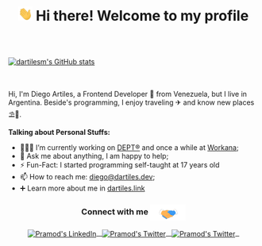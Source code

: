 <h1 align="center"><img src="https://github.com/dartilesm/dartilesm/blob/master/assets/Hi.gif" width="29px"> Hi there! Welcome to my profile</h1>

<br />
<br />

[![dartilesm's GitHub stats](https://github-readme-stats.vercel.app/api?username=dartilesm&show_icons=true)](https://github.com/anuraghazra/github-readme-stats)

<br><br>
Hi, I'm Diego Artiles, a Frontend Developer 🚀 from Venezuela, but I live in Argentina.
Beside's programming, I enjoy traveling ✈ and know new places ⛱🌄.

**Talking about Personal Stuffs:**

- 👨🏽‍💻 I’m currently working on [DEPT®](https://www.deptagency.com/) and once a while at [Workana](https://www.workana.com/);
- 💬 Ask me about anything, I am happy to help;
- ⚡️ Fun-Fact: I started programming self-taught at 17 years old
- 📫 How to reach me: diego@dartiles.dev;
- ➕ Learn more about me in [dartiles.link](https://dartiles.link)


<div align="center">
  <h3 align="center">Connect with me <img align="center" src="https://github.com/dartilesm/dartilesm/blob/master/assets/Handshake.gif" height="33px" /></h3> 
</div>
<p align="center">
 <a href="https://www.linkedin.com/in/dartiles/" target="_blank">
  <img align="center" alt="Pramod's LinkedIn" width="30px" src="https://www.vectorlogo.zone/logos/linkedin/linkedin-icon.svg" /> &nbsp;
 </a>
  <a href="https://twitter.com/dartilesm" target="_blank">
  <img align="center" alt="Pramod's Twitter" width="30px" src="https://www.vectorlogo.zone/logos/twitter/twitter-official.svg" /> &nbsp;
 </a>
 <a href="https://dartiles.link" target="_blank">
  <img align="center" alt="Pramod's Twitter" width="30px" src="https://dartiles.dev/logo3.png" /> &nbsp;
 </a>
  <br/>
  <br/>
</p>
